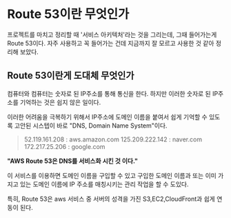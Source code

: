 # Route 53이란 무엇인가

프로젝트를 마치고 정리할 때 '서비스 아키텍처'라는 것을 그리는데, 그때 들어가는게 Route 53이다. 자주 사용하고 꼭 들어가는 건데 지금까지 잘 모르고 사용한 것 같아 정리해 보았다.

## Route 53이란게 도대체 무엇인가

컴퓨터와 컴퓨터는 숫자로 된 IP주소를 통해 통신을 한다. 하지만 이러한 숫자로 된 IP주소를 기억하는 것은 쉽지 않은 일이다.

이러한 어려움을 극복하기 위해서 IP주소에 도메인 이름을 붙여서 쉽게 기억할 수 있도록 고안된 시스텝이 바로 "DNS, Domain Name System"이다.

> 52.119.161.208 : aws.amazon.com
> 125.209.222.142 : naver.com
> 172.217.25.206 : google.com

**"AWS Route 53은 DNS를 서비스화 시킨 것 이다."**

이 서비스를 이용하면 도메인 이름을 구입할 수 있고 구입한 도메인 이름과 또는 이미 가지고 있는 도메인 이름에 IP 주소를 매칭시키는 관리 작업을 할 수 도있다.

특히, Route 53은 aws 서비스 중 서버의 성격을 가진 S3,EC2,CloudFront과 쉽게 연동이 된다.
